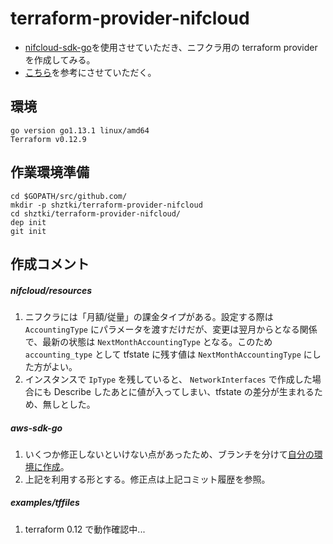 # terraform-provider-nifcloud
* [nifcloud-sdk-go][1]を使用させていただき、ニフクラ用の terraform provider を作成してみる。
* [こちら][2]を参考にさせていただく。

## 環境
```
go version go1.13.1 linux/amd64
Terraform v0.12.9
```

## 作業環境準備
```
cd $GOPATH/src/github.com/
mkdir -p shztki/terraform-provider-nifcloud
cd shztki/terraform-provider-nifcloud/
dep init
git init
```

## 作成コメント
##### nifcloud/resources
1. ニフクラには「月額/従量」の課金タイプがある。設定する際は `AccountingType` にパラメータを渡すだけだが、変更は翌月からとなる関係で、最新の状態は `NextMonthAccountingType` となる。このため `accounting_type` として tfstate に残す値は `NextMonthAccountingType` にした方がよい。
1. インスタンスで `IpType` を残していると、 `NetworkInterfaces` で作成した場合にも Describe したあとに値が入ってしまい、tfstate の差分が生まれるため、無しとした。

##### aws-sdk-go
1. いくつか修正しないといけない点があったため、ブランチを分けて[自分の環境に作成][3]。
1. 上記を利用する形とする。修正点は上記コミット履歴を参照。

##### examples/tffiles
1. terraform 0.12 で動作確認中...

[1]:https://github.com/alice02/nifcloud-sdk-go
[2]:https://github.com/kzmake/terraform-provider-nifcloud
[3]:https://github.com/shztki/nifcloud-sdk-go
